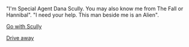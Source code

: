 "I'm Special Agent Dana Scully. You may also know me from The Fall or Hannibal".
"I need your help. This man beside me is an Alien".

[Go with Scully](go-with-scully/talk-aside.md)

[Drive away](hop-into-car/drive.md)